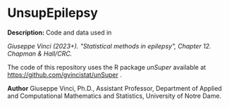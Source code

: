 # UnsupEpilepsy

**Description:** Code and data used in 

_Giuseppe Vinci (2023+). "Statistical methods in epilepsy", Chapter 12. Chapman & Hall/CRC._

The code of this repository uses the R package *unSuper* available at https://github.com/gvincistat/unSuper .

**Author** Giuseppe Vinci, Ph.D., Assistant Professor, Department of Applied and Computational Mathematics and Statistics, University of Notre Dame.
